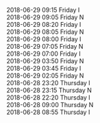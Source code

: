 2018-06-29 09:15 Friday  I  
2018-06-29 09:05 Friday  N  
2018-06-29 08:20 Friday  I  
2018-06-29 08:05 Friday  N  
2018-06-29 08:00 Friday  I  
2018-06-29 07:05 Friday  N  
2018-06-29 07:00 Friday  I  
2018-06-29 03:50 Friday  N  
2018-06-29 03:45 Friday  I  
2018-06-29 02:05 Friday  N  
2018-06-28 23:20 Thursday  I  
2018-06-28 23:15 Thursday  N  
2018-06-28 22:20 Thursday  I  
2018-06-28 09:00 Thursday  N  
2018-06-28 08:55 Thursday  I  
